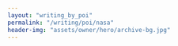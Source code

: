 ```yaml
---
layout: "writing_by_poi"
permalink: "/writing/poi/nasa"
header-img: "assets/owner/hero/archive-bg.jpg"
---
```

